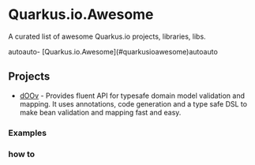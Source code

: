 # Quarkus.io.Awesome
A curated list of awesome Quarkus.io projects, libraries, libs.
 
<!-- TOC -->autoauto- [Quarkus.io.Awesome](#quarkusioawesome)autoauto<!-- /TOC -->


## Projects

- [dOOv](https://github.com/doov-io/doov) - Provides fluent API for typesafe domain model validation and mapping. It uses annotations, code generation and a type safe DSL to make bean validation and mapping fast and easy.


### Examples

### how to

